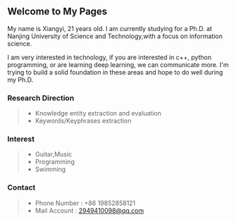 ## Welcome to My Pages

My name is Xiangyi, 21 years old. I am currently studying for a Ph.D. at Nanjing University of Science and Technology,with a focus on information science.

I am very interested in technology, if you are interested in c++, python programming, or are learning deep learning, we can communicate more. I'm trying to build a solid foundation in these areas and hope to do well during my Ph.D.

### Research Direction
> - Knowledge entity extraction and evaluation
> - Keywords/Keyphrases extraction

### Interest
> - Guitar,Music 
> - Programming
> - Swimming

### Contact
> - Phone Number : +86 19852858121
> - Mail Account : 2949410098@qq.com
